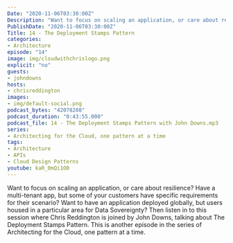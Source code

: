 ```yaml
---
Date: "2020-11-06T03:30:00Z"
Description: "Want to focus on scaling an application, or care about resilience? Have a multi-tenant app, but some of your customers have specific requirements for their scenario? Want to have an application deployed globally, but users housed in a particular area for Data Sovereignty? Then listen in to this session where Chris Reddington is joined by John Downs, talking about The Deployment Stamps Pattern. This is another episode in the series of Architecting for the Cloud, one pattern at a time."
PublishDate: "2020-11-06T03:30:00Z"
Title: 14 - The Deployment Stamps Pattern
categories:
- Architecture
episode: "14"
image: img/cloudwithchrislogo.png
explicit: "no"
guests:
- johndowns
hosts:
- chrisreddington
images:
- img/default-social.png
podcast_bytes: "42078208"
podcast_duration: "0:43:55.000"
podcast_file: 14 - The Deployment Stamps Pattern with John Downs.mp3
series:
- Architecting for the Cloud, one pattern at a time
tags:
- Architecture
- APIs
- Cloud Design Patterns
youtube: kaR_0mQi1O0
---
```

Want to focus on scaling an application, or care about resilience? Have a multi-tenant app, but some of your customers have specific requirements for their scenario? Want to have an application deployed globally, but users housed in a particular area for Data Sovereignty? Then listen in to this session where Chris Reddington is joined by John Downs, talking about The Deployment Stamps Pattern. This is another episode in the series of Architecting for the Cloud, one pattern at a time.